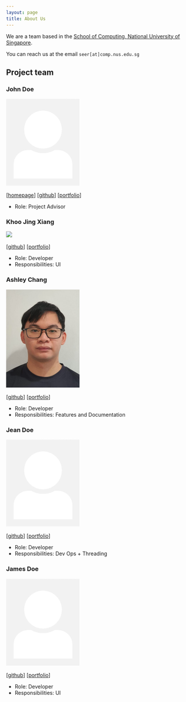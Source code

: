 ```yaml
---
layout: page
title: About Us
---
```


We are a team based in the [School of Computing, National University of Singapore](http://www.comp.nus.edu.sg).

You can reach us at the email `seer[at]comp.nus.edu.sg`

## Project team

### John Doe

<img src="images/johndoe.png" width="200px">

[[homepage](http://www.comp.nus.edu.sg/~damithch)]
[[github](https://github.com/johndoe)]
[[portfolio](team/johndoe.md)]

* Role: Project Advisor

### Khoo Jing Xiang

<img src="images/meowwtama.png" width="200px">

[[github](http://github.com/meowwtama)]
[[portfolio](team/meowwtama.md)]

* Role: Developer
* Responsibilities: UI

### Ashley Chang

<img src="images/ashleyclx.png" width="200px">

[[github](http://github.com/ashleyclx)] [[portfolio](team/ashleyclx.md)]

* Role: Developer
* Responsibilities: Features and Documentation

### Jean Doe

<img src="images/johndoe.png" width="200px">

[[github](http://github.com/johndoe)]
[[portfolio](team/johndoe.md)]

* Role: Developer
* Responsibilities: Dev Ops + Threading

### James Doe

<img src="images/johndoe.png" width="200px">

[[github](http://github.com/johndoe)]
[[portfolio](team/johndoe.md)]

* Role: Developer
* Responsibilities: UI
